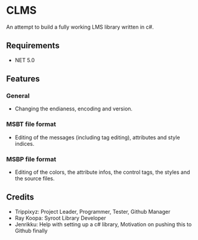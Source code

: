 # CLMS
An attempt to build a fully working LMS library written in c#.

## Requirements
* NET 5.0

## Features

### General
* Changing the endianess, encoding and version.

### MSBT file format
* Editing of the messages (including tag editing), attributes and style indices.

### MSBP file format
* Editing of the colors, the attribute infos, the control tags, the styles and the source files.

## Credits
* Trippixyz: Project Leader, Programmer, Tester, Github Manager
* Ray Koopa: Syroot Library Developer
* Jenrikku: Help with setting up a c# library, Motivation on pushing this to Github finally